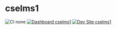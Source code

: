 # cselms1

![CI none](https://img.shields.io/badge/ci-none-orange.svg)
[![Dashboard cselms1](https://img.shields.io/badge/dashboard-cselms1-yellow.svg)](https://dashboard.pantheon.io/sites/f69a7924-a9c3-437d-bd52-eba498bac596#dev/code)
[![Dev Site cselms1](https://img.shields.io/badge/site-cselms1-blue.svg)](http://dev-cselms1.pantheonsite.io/)
